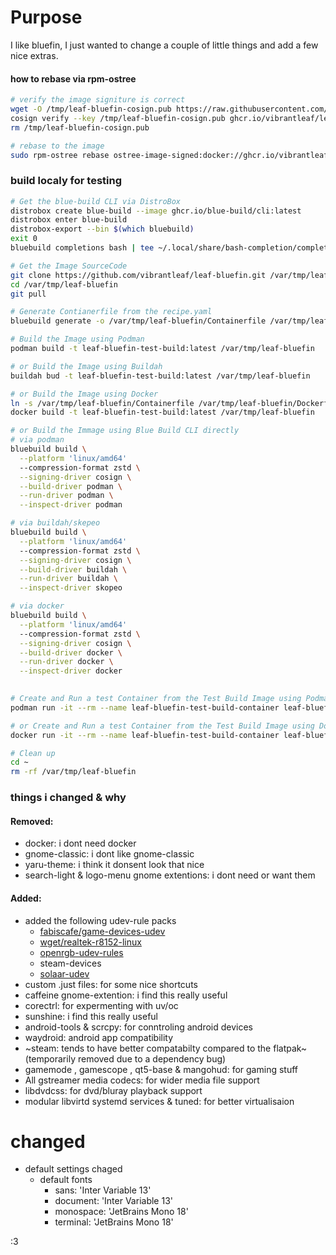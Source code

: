 # Purpose
I like bluefin, I just wanted to change a couple of little things and add a few nice extras.

#### how to rebase via rpm-ostree
```sh
# verify the image signiture is correct
wget -O /tmp/leaf-bluefin-cosign.pub https://raw.githubusercontent.com/vibrantleaf/leaf-bluefin/refs/heads/main/cosign.pub
cosign verify --key /tmp/leaf-bluefin-cosign.pub ghcr.io/vibrantleaf/leaf-bluefin:latest
rm /tmp/leaf-bluefin-cosign.pub

# rebase to the image
sudo rpm-ostree rebase ostree-image-signed:docker://ghcr.io/vibrantleaf/leaf-bluefin:latest
```

### build localy for testing
```sh
# Get the blue-build CLI via DistroBox
distrobox create blue-build --image ghcr.io/blue-build/cli:latest
distrobox enter blue-build
distrobox-export --bin $(which bluebuild)
exit 0
bluebuild completions bash | tee ~/.local/share/bash-completion/completions/bluebuild

# Get the Image SourceCode
git clone https://github.com/vibrantleaf/leaf-bluefin.git /var/tmp/leaf-bluefin
cd /var/tmp/leaf-bluefin
git pull

# Generate Contianerfile from the recipe.yaml
bluebuild generate -o /var/tmp/leaf-bluefin/Containerfile /var/tmp/leaf-bluefin/recipes/recipe.yaml

# Build the Image using Podman
podman build -t leaf-bluefin-test-build:latest /var/tmp/leaf-bluefin

# or Build the Image using Buildah
buildah bud -t leaf-bluefin-test-build:latest /var/tmp/leaf-bluefin

# or Build the Image using Docker
ln -s /var/tmp/leaf-bluefin/Containerfile /var/tmp/leaf-bluefin/Dockerfile # symlink Containerfile to Dockerfile for better Docker Compatibility
docker build -t leaf-bluefin-test-build:latest /var/tmp/leaf-bluefin

# or Build the Immage using Blue Build CLI directly
# via podman
bluebuild build \
  --platform 'linux/amd64'
  --compression-format zstd \
  --signing-driver cosign \
  --build-driver podman \
  --run-driver podman \
  --inspect-driver podman

# via buildah/skepeo
bluebuild build \
  --platform 'linux/amd64'
  --compression-format zstd \
  --signing-driver cosign \
  --build-driver buildah \
  --run-driver buildah \
  --inspect-driver skopeo

# via docker
bluebuild build \
  --platform 'linux/amd64'
  --compression-format zstd \
  --signing-driver cosign \
  --build-driver docker \
  --run-driver docker \
  --inspect-driver docker
   

# Create and Run a test Container from the Test Build Image using Podman
podman run -it --rm --name leaf-bluefin-test-build-container leaf-bluefin-test-build:latest /bin/bash

# or Create and Run a test Container from the Test Build Image using Docker
docker run -it --rm --name leaf-bluefin-test-build-container leaf-bluefin-test-build:latest /bin/bash

# Clean up
cd ~
rm -rf /var/tmp/leaf-bluefin
```

### things i changed & why
#### Removed:
- docker: i dont need docker
- gnome-classic: i dont like gnome-classic
- yaru-theme: i think it donsent look that nice
- search-light & logo-menu gnome extentions: i dont need or want them
#### Added:
- added the following udev-rule packs
  - [fabiscafe/game-devices-udev](https://github.com/fabiscafe/game-devices-udev)
  - [wget/realtek-r8152-linux](https://github.com/wget/realtek-r8152-linux/)
  - [openrgb-udev-rules](https://packages.fedoraproject.org/pkgs/openrgb/openrgb-udev-rules/)
  - steam-devices
  - [solaar-udev](https://packages.fedoraproject.org/pkgs/solaar/solaar-udev/)
- custom .just files: for some nice shortcuts
- caffeine gnome-extention: i find this really useful
- corectrl: for expermenting with uv/oc
- sunshine: i find this really useful
- android-tools & scrcpy: for conntroling android devices
- waydroid: android app compatibility
- ~steam: tends to have better compatabilty compared to the flatpak~ (temporarily removed due to a dependency bug)
- gamemode , gamescope , qt5-base & mangohud: for gaming stuff 
- All gstreamer media codecs: for wider media file support
- libdvdcss: for dvd/bluray playback support
- modular libvirtd systemd services & tuned: for better virtualisaion
# changed
- default settings chaged
  - default fonts
    - sans: 'Inter Variable 13'
    - document: 'Inter Variable 13'
    - monospace: 'JetBrains Mono 18'
    - terminal: 'JetBrains Mono 18'

:3

